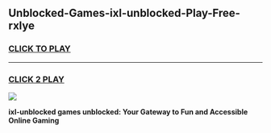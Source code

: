 
## Unblocked-Games-ixl-unblocked-Play-Free-rxlye
<h3>
<a href="https://premium76.site?title=ixl-unblocked&ref=21A">CLICK TO PLAY</a></h3>
<hr>

<h3>
<a href="https://premium76.site?title=ixl-unblocked&ref=21A">CLICK 2 PLAY</a>
  
</h3>

<a href="https://premium76.site?title=ixl-unblocked&ref=21A"><img src="https://clearcache.store/games.png"></a>


**ixl-unblocked games unblocked: Your Gateway to Fun and Accessible Online Gaming**
